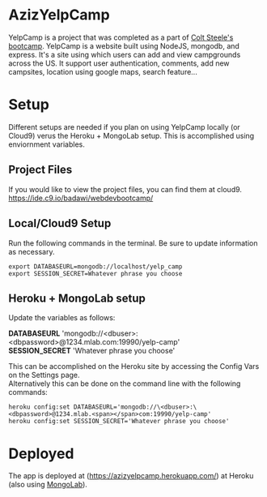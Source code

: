 # AzizYelpCamp

YelpCamp is a project that was completed as a part of [Colt Steele's bootcamp](https://www.udemy.com/the-web-developer-bootcamp/). YelpCamp is a website built using NodeJS, mongodb, and express. It's a site using which users can add and view campgrounds across the US. It support user authentication, comments, add new campsites, location using google maps, search feature...

# Setup

Different setups are needed if you plan on using YelpCamp locally (or Cloud9) verus the Heroku + MongoLab setup.  This is accomplished using enviornment variables.

## Project Files
If you would like to view the project files, you can find them at cloud9.
https://ide.c9.io/badawi/webdevbootcamp/

## Local/Cloud9 Setup

Run the following commands in the terminal.  Be sure to update information as necessary.

```
export DATABASEURL=mongodb://localhost/yelp_camp
export SESSION_SECRET=Whatever phrase you choose

```

## Heroku + MongoLab setup

Update the variables as follows:

**DATABASEURL** 'mongodb://\<dbuser>:\<dbpassword>@1234.mlab.<span></span>com:19990/yelp-camp'  
**SESSION_SECRET** 'Whatever phrase you choose'


This can be accomplished on the Heroku site by accessing the Config Vars on the Settings page.  
Alternatively this can be done on the command line with the following commands:

```
heroku config:set DATABASEURL='mongodb://\<dbuser>:\<dbpassword>@1234.mlab.<span></span>com:19990/yelp-camp'
heroku config:set SESSION_SECRET='Whatever phrase you choose'
```

# Deployed

The app is deployed at (https://azizyelpcamp.herokuapp.com/) at Heroku (also using [MongoLab](http://mlab.com)).
